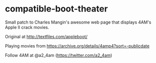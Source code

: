 # compatible-boot-theater
Small patch to Charles Mangin's awesome web page that displays 4AM's Apple II crack movies.

Original at http://textfiles.com/appleboot/

Playing movies from https://archive.org/details/4amp4?sort=-publicdate

Follow 4AM at @a2_4am (https://twitter.com/a2_4am)
